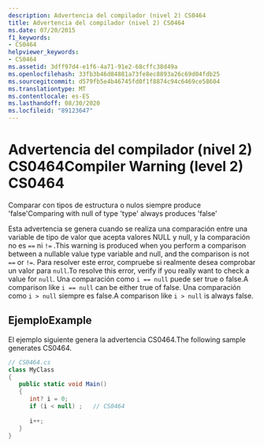 ```yaml
---
description: Advertencia del compilador (nivel 2) CS0464
title: Advertencia del compilador (nivel 2) CS0464
ms.date: 07/20/2015
f1_keywords:
- CS0464
helpviewer_keywords:
- CS0464
ms.assetid: 3dff97d4-e1f6-4a71-91e2-68cffc38d49a
ms.openlocfilehash: 33fb3b46d84881a73fe8ec8893a26c69d04fdb25
ms.sourcegitcommit: d579fb5e4b46745fd0f1f8874c94c6469ce58604
ms.translationtype: MT
ms.contentlocale: es-ES
ms.lasthandoff: 08/30/2020
ms.locfileid: "89123647"
---
```

# <a name="compiler-warning-level-2-cs0464"></a><span data-ttu-id="6bb2e-103">Advertencia del compilador (nivel 2) CS0464</span><span class="sxs-lookup"><span data-stu-id="6bb2e-103">Compiler Warning (level 2) CS0464</span></span>
<span data-ttu-id="6bb2e-104">Comparar con tipos de estructura o nulos siempre produce 'false'</span><span class="sxs-lookup"><span data-stu-id="6bb2e-104">Comparing with null of type 'type' always produces 'false'</span></span>  
  
 <span data-ttu-id="6bb2e-105">Esta advertencia se genera cuando se realiza una comparación entre una variable de tipo de valor que acepta valores NULL y null, y la comparación no es `==` ni `!=` .</span><span class="sxs-lookup"><span data-stu-id="6bb2e-105">This warning is produced when you perform a comparison between a nullable value type variable and null, and the comparison is not `==` or `!=`.</span></span> <span data-ttu-id="6bb2e-106">Para resolver este error, compruebe si realmente desea comprobar un valor para `null`.</span><span class="sxs-lookup"><span data-stu-id="6bb2e-106">To resolve this error, verify if you really want to check a value for `null`.</span></span> <span data-ttu-id="6bb2e-107">Una comparación como `i == null` puede ser true o false.</span><span class="sxs-lookup"><span data-stu-id="6bb2e-107">A comparison like `i == null` can be either true of false.</span></span> <span data-ttu-id="6bb2e-108">Una comparación como `i > null` siempre es false.</span><span class="sxs-lookup"><span data-stu-id="6bb2e-108">A comparison like `i > null` is always false.</span></span>  
  
## <a name="example"></a><span data-ttu-id="6bb2e-109">Ejemplo</span><span class="sxs-lookup"><span data-stu-id="6bb2e-109">Example</span></span>  
 <span data-ttu-id="6bb2e-110">El ejemplo siguiente genera la advertencia CS0464.</span><span class="sxs-lookup"><span data-stu-id="6bb2e-110">The following sample generates CS0464.</span></span>  
  
```csharp  
// CS0464.cs  
class MyClass  
{  
   public static void Main()  
   {  
      int? i = 0;  
      if (i < null) ;   // CS0464  
  
      i++;  
   }  
}  
```
